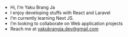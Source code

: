 - Hi, I’m Yaku Brang Ja
- I enjoy developing stuffs with React and Laravel
- I’m currently learning Next JS.
- I’m looking to collaborate on Web application projects
- Reach me at yakubrangja.dev@gmail.com

<!---
YakuBrangJa/YakuBrangJa is a ✨ special ✨ repository because its `README.md` (this file) appears on your GitHub profile.
You can click the Preview link to take a look at your changes.
--->
